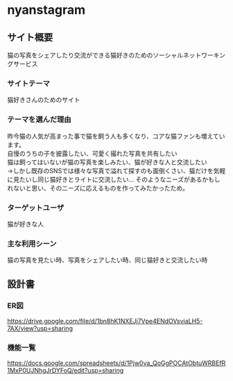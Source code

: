 # nyanstagram

## サイト概要
猫の写真をシェアしたり交流ができる猫好きのためのソーシャルネットワーキングサービス

### サイトテーマ
猫好きさんのためのサイト

### テーマを選んだ理由
昨今猫の人気が高まった事で猫を飼う人も多くなり、コアな猫ファンも増えています。  
自慢のうちの子を披露したい、可愛く撮れた写真を共有したい  
猫は飼ってはいないが猫の写真を楽しみたい、猫が好きな人と交流したい    
→しかし既存のSNSでは様々な写真で溢れて探すのも面倒くさい、猫だけを気軽に見たいし同じ猫好きとライトに交流したい...
そのようなニーズがあるかもしれないと思い、そのニーズに応えるものを作ってみたかったため。

### ターゲットユーザ
猫が好きな人

### 主な利用シーン
猫の写真を見たい時、写真をシェアしたい時、同じ猫好きと交流したい時

## 設計書
### ER図
https://drive.google.com/file/d/1bn8hK1NXEJj7Vpe4ENdOVsviaLH5-7AX/view?usp=sharing
### 機能一覧
https://docs.google.com/spreadsheets/d/1Pjw0va_QoGgPOCAtObtuWRBEfR1MxP0UJNhgJrDYFoQ/edit?usp=sharing
